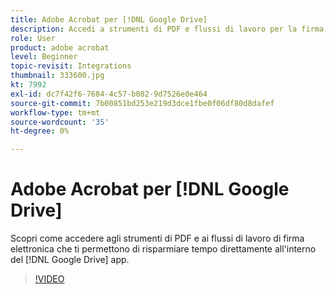 ```yaml
---
title: Adobe Acrobat per [!DNL Google Drive]
description: Accedi a strumenti di PDF e flussi di lavoro per la firma elettronica che ti permettono di risparmiare tempo direttamente all'interno del [!DNL Google Drive] app
role: User
product: adobe acrobat
level: Beginner
topic-revisit: Integrations
thumbnail: 333600.jpg
kt: 7992
exl-id: dc7f42f6-7684-4c57-b082-9d7526e0e464
source-git-commit: 7b00851bd253e219d3dce1fbe0f06df80d8dafef
workflow-type: tm+mt
source-wordcount: '35'
ht-degree: 0%

---
```


# Adobe Acrobat per [!DNL Google Drive]

Scopri come accedere agli strumenti di PDF e ai flussi di lavoro di firma elettronica che ti permettono di risparmiare tempo direttamente all&#39;interno del [!DNL Google Drive] app.

>[!VIDEO](https://video.tv.adobe.com/v/333600?hidetitle=true)
